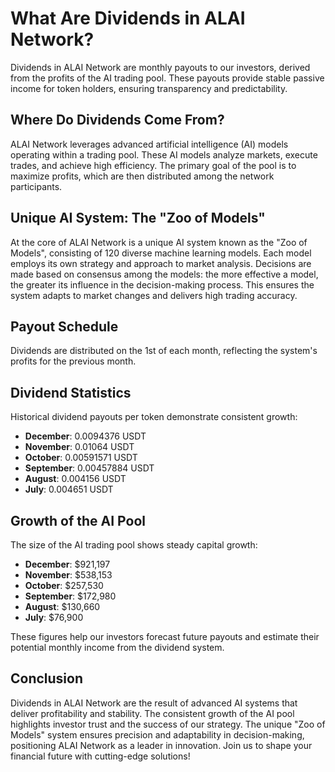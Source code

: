 
# What Are Dividends in ALAI Network?

Dividends in ALAI Network are monthly payouts to our investors, derived from the profits of the AI trading pool. These payouts provide stable passive income for token holders, ensuring transparency and predictability.

## Where Do Dividends Come From?

ALAI Network leverages advanced artificial intelligence (AI) models operating within a trading pool. These AI models analyze markets, execute trades, and achieve high efficiency. The primary goal of the pool is to maximize profits, which are then distributed among the network participants.

## Unique AI System: The "Zoo of Models"

At the core of ALAI Network is a unique AI system known as the "Zoo of Models", consisting of 120 diverse machine learning models. Each model employs its own strategy and approach to market analysis. Decisions are made based on consensus among the models: the more effective a model, the greater its influence in the decision-making process. This ensures the system adapts to market changes and delivers high trading accuracy.

## Payout Schedule

Dividends are distributed on the 1st of each month, reflecting the system's profits for the previous month.

## Dividend Statistics

Historical dividend payouts per token demonstrate consistent growth:
- **December**: 0.0094376 USDT
- **November**: 0.01064 USDT
- **October**: 0.00591571 USDT
- **September**: 0.00457884 USDT
- **August**: 0.004156 USDT
- **July**: 0.004651 USDT

## Growth of the AI Pool

The size of the AI trading pool shows steady capital growth:
- **December**: $921,197
- **November**: $538,153
- **October**: $257,530
- **September**: $172,980
- **August**: $130,660
- **July**: $76,900

These figures help our investors forecast future payouts and estimate their potential monthly income from the dividend system.

## Conclusion

Dividends in ALAI Network are the result of advanced AI systems that deliver profitability and stability. The consistent growth of the AI pool highlights investor trust and the success of our strategy. The unique "Zoo of Models" system ensures precision and adaptability in decision-making, positioning ALAI Network as a leader in innovation. Join us to shape your financial future with cutting-edge solutions!
